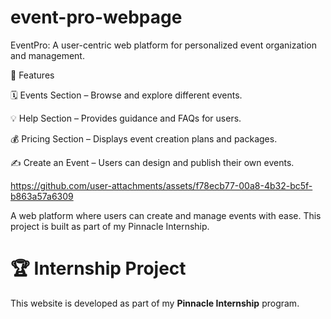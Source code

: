 # event-pro-webpage
EventPro: A user-centric web platform for personalized event organization and management.

📌 Features

🗓️ Events Section – Browse and explore different events.

💡 Help Section – Provides guidance and FAQs for users.

💰 Pricing Section – Displays event creation plans and packages.

✍️ Create an Event – Users can design and publish their own events.




https://github.com/user-attachments/assets/f78ecb77-00a8-4b32-bc5f-b863a57a6309

A web platform where users can create and manage events with ease. This project is built as part of my Pinnacle Internship.


# 🏆 Internship Project  
This website is developed as part of my **Pinnacle Internship** program.  

